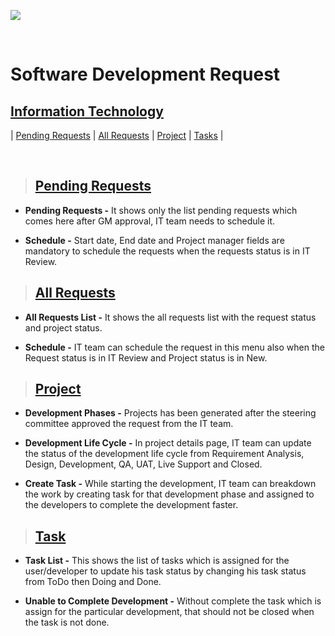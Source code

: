 ![](https://portal.mawarid.com.sa/System/assets/images/mawarid-logo-2.png)

<br>

# **Software Development Request**

## **[Information Technology](#software-development-request)**

| [Pending Requests](#pending-requests) | [All Requests](#all-requests) | [Project](#project) | [Tasks](#task) |

<br>

> ## **[Pending Requests](#information-technology)**

- **Pending Requests -** It shows only the list pending requests which comes here after GM approval, IT team needs to schedule it.

- **Schedule -** Start date, End date and Project manager fields are mandatory to schedule the requests when the requests status is in IT Review.

> ## **[All Requests](#pending-requests)**

- **All Requests List -** It shows the all requests list with the request status and project status.

- **Schedule -** IT team can schedule the request in this menu also when the Request status is in IT Review and Project status is in New.

> ## **[Project](#all-requests)**

- **Development Phases -** Projects has been generated after the steering committee approved the request from the IT team.

- **Development Life Cycle -** In project details page, IT team can update the status of the development life cycle from Requirement Analysis, Design, Development, QA, UAT, Live Support and Closed.

- **Create Task -** While starting the development, IT team can breakdown the work by creating task for that development phase and assigned to the developers to complete the development faster.

> ## **[Task](#project)**

- **Task List -** This shows the list of tasks which is assigned for the user/developer to update his task status by changing his task status from ToDo then Doing and Done.

- **Unable to Complete Development -** Without complete the task which is assign for the particular development, that should not be closed when the task is not done.
